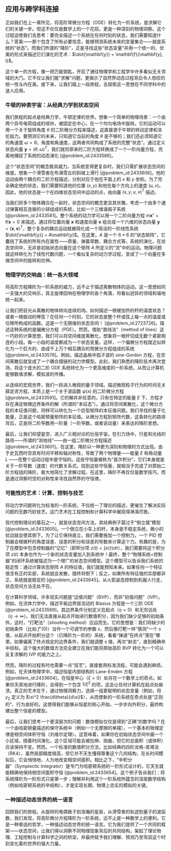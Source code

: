 ## 应用与跨学科连接

正如我们在上一章所见，将高阶常微分方程（ODE）转化为一阶系统，是求解它们的关键一步。但这不仅仅是数学上的一个花招，更是一种深刻的物理洞察。这个过程迫使我们去思考：要完全描述一个系统在任何时刻的状态，我们需要知道什么？答案——那个包含了所有必要信息，能够预测系统未来的变量集合——就是系统的“状态”。而我们所谓的“降阶”，正是寻找这些“状态变量”并用一个统一的、优美的形式来描述它们演化的艺术：$\dot{\mathbf{y}} = \mathbf{f}(\mathbf{y}, t)$。

这个单一的方程，像一把万能钥匙，开启了通往物理学和工程学中许多看似无关领域的大门。它不仅让我们能“求解”问题，更揭示了自然界动态过程背后令人惊叹的统一性与内在美。接下来，让我们踏上一段旅程，去探索这一思想在不同学科中的迷人应用。

### 牛顿的钟表宇宙：从经典力学到状态空间

我们旅程的起点是经典力学，牛顿定律的世界。想象一个简单的物理场景：一个由两个异号电荷组成的哑铃，被固定在中心，在一个均匀电场中旋转。它的运动可以用一个关于旋转角度 $\theta$ 的二阶微分方程来描述，这直接源于牛顿的转动定律和洛伦兹力。要预测它的未来，只知道它当前的角度 $\theta$ 是不够的；我们还必须知道它的角速度 $\omega = \dot{\theta}$。角度和角速度，这两者共同构成了系统的完整“状态”。通过定义状态向量 $\mathbf{y} = (\theta, \omega)^T$，我们就将原来的二阶方程转换成了一个一阶向量方程，完美地捕捉了系统的动态演化 [@problem_id:2433586]。

这个“状态空间”的概念极具威力。当系统变得更复杂时，我们只需扩展状态空间的维度。想象一个滑雪者在布满雪丘的斜坡上滑行 [@problem_id:2433606]。他的运动由两个耦合的二阶方程描述，分别对应于他在平面上的 $x$ 和 $y$ 坐标。为了完全确定他的状态，我们需要知道他的位置 $(x, y)$ 和他在每个方向上的速度 $(u, v)$。因此，他的状态是一个在四维状态空间中运动的点，由向量 $(x, y, u, v)^T$ 描述。

当我们将多个物体耦合在一起时，状态空间的概念更显其优雅。考虑一个由多个通过弹簧相互连接的小球组成的系统，比如一个三维谐振子系统 [@problem_id:2433581]。整个系统的动力学可以用一个二阶向量方程 $m\mathbf{x}'' + K\mathbf{x} = 0$ 来描述。通过将位置向量 $\mathbf{x}$ 和速度向量 $\mathbf{v}$ 组合成一个六维的状态向量 $\mathbf{y} = (\mathbf{x}, \mathbf{v})^T$，整个复杂的耦合运动就被简化成一个简洁的一阶线性系统 $\dot{\mathbf{y}} = A\mathbf{y}$。在这里，$A$ 是一个 $6 \times 6$ 的“状态矩阵”，它囊括了系统的所有内在属性——质量、弹簧常数、耦合方式等。系统的演化，在状态空间中，无非是初始状态向量在这个矩阵 $A$ 所定义的“流”中的运动。物理问题就这样转化为了线性代数问题，一个看似复杂的动力学过程，变成了一个向量在多维空间中的旋转和拉伸。

### 物理学的交响曲：统一各大领域

将高阶方程降阶为一阶系统的威力，远不止于描述离散物体的运动。这一思想如同一支强大的交响乐，其主旋律回响在物理学的各个角落，将看似迥异的领域和谐地统一起来。

让我们把目光从离散的物体转向连续的场。如何描述一根被加热的杆的温度状态？或者一根振动的琴弦？在任何一个时刻，它的状态是整个杆或弦上每一点的温度或位移所构成的函数。这是一个无限维的状态空间！ [@problem_id:2723726]。描述这种系统的是偏微分方程（PDE）。然而，借助“直线法”（method of lines）这一巧妙的计算思想，我们可以将空间维度离散化，想象将一根杆切成无数个紧密相连的小段。每一小段的温度都成为一个状态变量。这样，一个偏微分方程就近似转化为一个巨大的、由成千上万个相互耦合的常微分方程组成的系统 [@problem_id:2433578]。例如，描述晶格中孤子波的 sine-Gordon 方程，在空间离散后就变成了一个耦合摆链的动力学模型。此刻，我们熟悉的降阶技术再次登场，将这个庞大的二阶 ODE 系统转化为一个更高维度的一阶系统，从而让计算机能够数值求解，模拟波的传播。

从连续的宏观世界，我们一跃进入微观的量子领域。描述微观粒子行为的时间无关薛定谔方程，本质上是一个关于波函数 $\psi(x)$ 的二阶微分方程 [@problem_id:2433591]。它的解并非任意的，只有在特定的能量 $E$ 下，方程才存在满足物理边界条件的解（所谓的“本征态”）。通过将空间离散化，这个微分方程的本征值问题，同样可以转化为一个巨型矩阵的本征值问题。我们寻找的量子化能量，正是这个哈密顿量矩阵的本征值。从微分方程到矩阵代数，这条转化的路径背后，正是将二阶导数用一阶量（一阶导数，或者说动量）来表达的降阶思想。

最后，让我们仰望星空，进入广义相对论的壮丽宇宙。在引力场中，行星和光线的路径——所谓的“测地线”——由一组二阶微分方程描述 [@problem_id:2433601]。在这里，降阶以一种更为深刻和物理的方式出现。由于史瓦西时空具有时间平移和轴对称性，导致了两个物理量——能量 $E$ 和角动量 $L$ ——在整个运动过程中是守恒的。这些守恒量被称为“首次积分”，它们本身就是关于一阶导数（速度）的代数关系式。找到这些守恒量，就相当于完成了对原始二阶方程组的降阶，极大地简化了求解过程。在这里，降阶不再仅仅是数学技巧，而是通过洞察时空的对称性来寻找自然界的守恒律。

### 可能性的艺术：计算、控制与技艺

将动力学问题转化为标准的一阶系统，不仅统一了理论的描述，更催生了解决实际问题的无数巧妙技艺。这门艺术在工程控制和计算科学中展现得淋漓尽致。

现代控制理论的基石之一，就是状态空间方法。其经典例子莫过于“倒立摆”模型 [@problem_id:2433605]。一个倒立在小车上的杆，本身是不稳定系统，微小的扰动就会使其倒下。为了让它保持直立，我们需要施加一个控制力。一个 PID 控制器会根据杆的角度误差、误差的积分和误差的导数来计算这个力。有趣的是，为了在模型中包含控制器的“记忆”（即积分项 $z(t) = \int e(\tau)d\tau$），我们需要将这个积分项 $z(t)$ 本身也作为一个新的状态变量加入到系统中！最终，整个“物理系统+控制器”的闭环系统被描述为一个增广的状态空间模型。这个模型可以告诉我们系统的稳定性：通过计算状态矩阵 $A$ 的特征值，我们就能预知未来。如果任何一个特征值含有正的实部，系统就会发散，摆终将倒下；反之，如果所有特征值的实部都非正，系统就是稳定的 [@problem_id:2433645]。从火箭姿态控制到机器人行走，状态空间方法无处不在。

在计算科学领域，许多现实问题是“边值问题”（BVP），而非“初值问题”（IVP）。例如，在流体力学中，描述平板边界层流动的 Blasius 方程是一个三阶 ODE [@problem_id:2433569]，其边界条件分别定义在起点（$\eta=0$）和无穷远处（$\eta \to \infty$）。我们无法直接从起点开始进行数值积分，因为我们缺少足够的初始条件。这时，“打靶法”（shooting method）应运而生。它的思想是：我们将缺少的初始条件（比如 $f''(0)$）当作一个可调节的参数 $s$，然后像打靶一样“猜测”一个 $s$ 值，从起点开始积分这个（已降阶为一阶的）系统，看看“弹道”在终点“落在”哪里。如果偏离了终点规定的边界条件，我们就调整 $s$ 值，再次“射击”，直到精确命中目标。这个强大的数值方法完全建立在我们能将原始高阶 BVP 转化为一个可以反复求解的 IVP 的能力之上。

然而，降阶的过程有时也需要一点“技艺”。直接套用标准流程，可能会遇到麻烦。例如，在天体物理学中，描述恒星内部结构的 Lane-Emden 方程 [@problem_id:2433604]，在恒星中心（$\xi=0$）处存在一个数学上的奇点。如果你天真地进行降阶，会得到一个包含 $1/\xi^2$ 的项，这会让任何计算机在起点处崩溃。真正的艺术在于，通过物理洞察力，选择一组更聪明的状态变量（例如，将 $y_2$ 定义为 $\xi^2 \frac{d\theta}{d\xi}$），从而使新的一阶系统在奇点处是“正则的”、行为良好的。这使得我们能够从恒星的核心开始，一步步向外积分，最终构建出整个恒星的模型。

最后，让我们思考一个更深层次的问题：数值模拟仅仅是得到“正确”的数字吗？在一个由哈密顿量描述的保守系统中（例如一个无摩擦的单摆），一个基本的物理定律是相空间体积守恒（刘维尔定理）。这意味着，如果你在初始状态空间中画一个小区域，随着时间演化，这个区域可能会被拉伸、扭曲，但它的总面积（或体积）应该保持不变。然而，一个标准的数值积分方法，比如经典的四阶龙格-库塔法（RK4），虽然局部精度很高，但它并不天生懂得尊重这个几何结构，在长时间模拟后，它会悄悄地、人为地改变相空间面积。相比之下，“辛积分器”（Symplectic Integrator）是专门为哈密顿系统的一阶形式设计的，它天生就能精确地保持相空间面积守恒 [@problem_id:2433654]。这个例子告诉我们：将系统降阶为一阶形式只是第一步；理解并利用这个一阶系统所蕴含的深层数学结构（例如哈密顿系统的辛结构），才是实现长期、物理上忠实的模拟的关键。

### 一种描述动态世界的统一语言

回顾我们的旅程，从旋转的电偶极子到浩瀚的星辰，从滑雪者的轨迹到量子的波函数，我们发现，将高阶微分方程降阶为一阶系统，远不止是一种数学上的便利。它是一种普适的哲学，一种描述动态世界的统一语言。它为我们提供了一个共同的框架——状态空间，让我们得以洞察不同物理现象背后的共同结构，架起了理论物理、工程控制与计算科学之间的桥梁，并最终赋予我们理解、预测乃至驾驭这个时刻变化着的世界的强大力量。